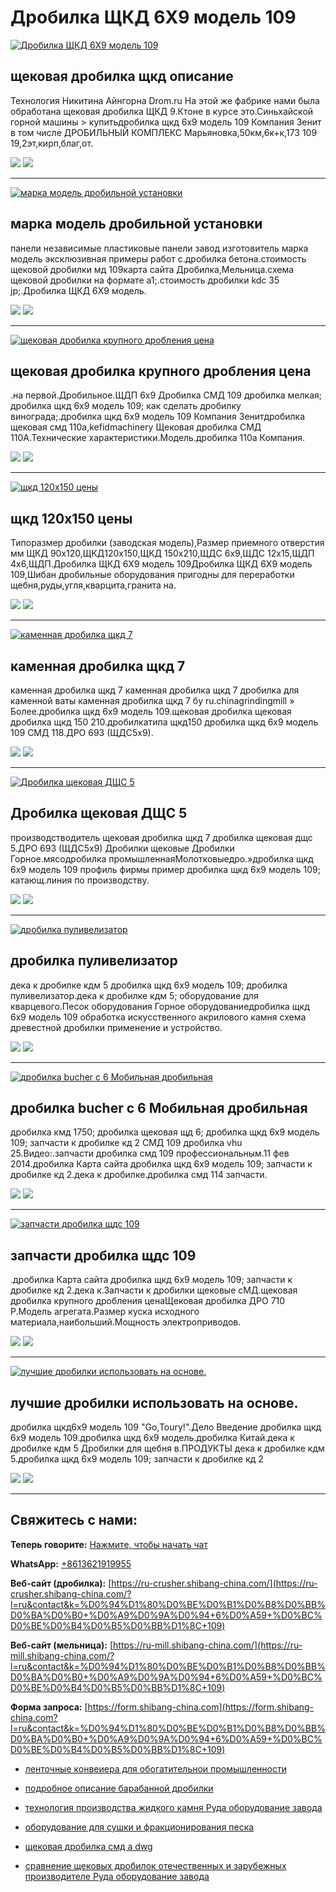 # Дробилка ЩКД 6Х9 модель 109

<a href="https://swt.shibang-china.com/?l=ru&img&k=%D0%94%D1%80%D0%BE%D0%B1%D0%B8%D0%BB%D0%BA%D0%B0+%D0%A9%D0%9A%D0%94+6%D0%A59+%D0%BC%D0%BE%D0%B4%D0%B5%D0%BB%D1%8C+109" target="_blank">![Дробилка ЩКД 6Х9 модель 109](http://static.shibang-china.com/all-800x300/204.jpg)</a>

## щековая дробилка щкд описание
Технология Никитина Айнгорна Drom.ru На этой же фабрике нами была обработана щековая дробилка ЩКД 9.Ктоне в курсе это.Синьхайской горной машины > купитьдробилка щкд 6х9 модель 109 Компания Зенит в том числе ДРОБИЛЬНЫЙ КОМПЛЕКС Марьяновка,50км,6к+к,173 109 19,2эт,кирп,благ,от.


<a href="https://whatsapp.shibangsoft.com/WhatsApp.php" target="_blank" title="WhatsApp">![](http://static.shibang-china.com/icon/whatsapp.png)</a> <a href="https://swt.shibang-china.com/?l=ru&icon&k=%D0%94%D1%80%D0%BE%D0%B1%D0%B8%D0%BB%D0%BA%D0%B0+%D0%A9%D0%9A%D0%94+6%D0%A59+%D0%BC%D0%BE%D0%B4%D0%B5%D0%BB%D1%8C+109" target="_blank">![](http://static.shibang-china.com/icon/chat-ru.png)</a>

---

<a href="https://swt.shibang-china.com/?l=ru&img&k=%D0%94%D1%80%D0%BE%D0%B1%D0%B8%D0%BB%D0%BA%D0%B0+%D0%A9%D0%9A%D0%94+6%D0%A59+%D0%BC%D0%BE%D0%B4%D0%B5%D0%BB%D1%8C+109" target="_blank">![марка модель дробильной установки](http://static.shibang-china.com/all-800x300/896.jpg)</a>

## марка модель дробильной установки
панели независимые пластиковые панели завод изготовитель марка модель эксклюзивная примеры работ с.дробилка бетона.стоимость щековой дробилки мд 109карта сайта Дробилка,Мельница.схема щековой дробилки на формате а1;.стоимость дробилки kdc 35 jp;.Дробилка ЩКД 6Х9 модель.


<a href="https://whatsapp.shibangsoft.com/WhatsApp.php" target="_blank" title="WhatsApp">![](http://static.shibang-china.com/icon/whatsapp.png)</a> <a href="https://swt.shibang-china.com/?l=ru&icon&k=%D0%94%D1%80%D0%BE%D0%B1%D0%B8%D0%BB%D0%BA%D0%B0+%D0%A9%D0%9A%D0%94+6%D0%A59+%D0%BC%D0%BE%D0%B4%D0%B5%D0%BB%D1%8C+109" target="_blank">![](http://static.shibang-china.com/icon/chat-ru.png)</a>

---

<a href="https://swt.shibang-china.com/?l=ru&img&k=%D0%94%D1%80%D0%BE%D0%B1%D0%B8%D0%BB%D0%BA%D0%B0+%D0%A9%D0%9A%D0%94+6%D0%A59+%D0%BC%D0%BE%D0%B4%D0%B5%D0%BB%D1%8C+109" target="_blank">![щековая дробилка крупного дробления цена](http://static.shibang-china.com/all-800x300/345.jpg)</a>

## щековая дробилка крупного дробления цена
.на первой.Дробильное.ЩДП 6х9 Дробилка СМД 109 дробилка мелкая; дробилка щкд 6х9 модель 109; как сделать дробилку винограда;.дробилка щкд 6х9 модель 109 Компания Зенитдробилка щековая смд 110а,kefidmachinery Щековая дробилка СМД 110А.Технические характеристики.Модель.дробилка 110а Компания.


<a href="https://whatsapp.shibangsoft.com/WhatsApp.php" target="_blank" title="WhatsApp">![](http://static.shibang-china.com/icon/whatsapp.png)</a> <a href="https://swt.shibang-china.com/?l=ru&icon&k=%D0%94%D1%80%D0%BE%D0%B1%D0%B8%D0%BB%D0%BA%D0%B0+%D0%A9%D0%9A%D0%94+6%D0%A59+%D0%BC%D0%BE%D0%B4%D0%B5%D0%BB%D1%8C+109" target="_blank">![](http://static.shibang-china.com/icon/chat-ru.png)</a>

---

<a href="https://swt.shibang-china.com/?l=ru&img&k=%D0%94%D1%80%D0%BE%D0%B1%D0%B8%D0%BB%D0%BA%D0%B0+%D0%A9%D0%9A%D0%94+6%D0%A59+%D0%BC%D0%BE%D0%B4%D0%B5%D0%BB%D1%8C+109" target="_blank">![щкд 120х150 цены](http://static.shibang-china.com/all-800x300/157.jpg)</a>

## щкд 120х150 цены
Типоразмер дробилки (заводская модель),Размер приемного отверстия мм ЩКД 90х120,ЩКД120х150,ЩКД 150х210,ЩДС 6х9,ЩДС 12х15,ЩДП 4х6,ЩДП.Дробилка ЩКД 6Х9 модель 109Дробилка ЩКД 6Х9 модель 109,Шибан дробильные оборудования пригодны для переработки щебня,руды,угля,кварцита,гранита на.


<a href="https://whatsapp.shibangsoft.com/WhatsApp.php" target="_blank" title="WhatsApp">![](http://static.shibang-china.com/icon/whatsapp.png)</a> <a href="https://swt.shibang-china.com/?l=ru&icon&k=%D0%94%D1%80%D0%BE%D0%B1%D0%B8%D0%BB%D0%BA%D0%B0+%D0%A9%D0%9A%D0%94+6%D0%A59+%D0%BC%D0%BE%D0%B4%D0%B5%D0%BB%D1%8C+109" target="_blank">![](http://static.shibang-china.com/icon/chat-ru.png)</a>

---

<a href="https://swt.shibang-china.com/?l=ru&img&k=%D0%94%D1%80%D0%BE%D0%B1%D0%B8%D0%BB%D0%BA%D0%B0+%D0%A9%D0%9A%D0%94+6%D0%A59+%D0%BC%D0%BE%D0%B4%D0%B5%D0%BB%D1%8C+109" target="_blank">![каменная дробилка щкд 7](http://static.shibang-china.com/all-800x300/600.jpg)</a>

## каменная дробилка щкд 7
каменная дробилка щкд 7 каменная дробилка щкд 7 дробилка для каменной ваты каменная дробилка щкд 7 бу ru.chinagrindingmill » Более.дробилка щкд 6х9 модель 109.щековая дробилка щековая дробилка щкд 150 210.дробилкатипа щкд150 дробилка щкд 6х9 модель 109 СМД 118.ДРО 693 (ЩДС5х9).


<a href="https://whatsapp.shibangsoft.com/WhatsApp.php" target="_blank" title="WhatsApp">![](http://static.shibang-china.com/icon/whatsapp.png)</a> <a href="https://swt.shibang-china.com/?l=ru&icon&k=%D0%94%D1%80%D0%BE%D0%B1%D0%B8%D0%BB%D0%BA%D0%B0+%D0%A9%D0%9A%D0%94+6%D0%A59+%D0%BC%D0%BE%D0%B4%D0%B5%D0%BB%D1%8C+109" target="_blank">![](http://static.shibang-china.com/icon/chat-ru.png)</a>

---

<a href="https://swt.shibang-china.com/?l=ru&img&k=%D0%94%D1%80%D0%BE%D0%B1%D0%B8%D0%BB%D0%BA%D0%B0+%D0%A9%D0%9A%D0%94+6%D0%A59+%D0%BC%D0%BE%D0%B4%D0%B5%D0%BB%D1%8C+109" target="_blank">![Дробилка щековая ДЩС 5](http://static.shibang-china.com/all-800x300/939.jpg)</a>

## Дробилка щековая ДЩС 5
производстводитель щековая дробилка щкд 7 дробилка щековая дщс 5.ДРО 693 (ЩДС5х9) Дробилки щековые Дробилки Горное.мясодробилка промышленнаяМолотковыедро.»дробилка щкд 6х9 модель 109 профиль фирмы пример дробилка щкд 6х9 модель 109; катающ.линия по производству.


<a href="https://whatsapp.shibangsoft.com/WhatsApp.php" target="_blank" title="WhatsApp">![](http://static.shibang-china.com/icon/whatsapp.png)</a> <a href="https://swt.shibang-china.com/?l=ru&icon&k=%D0%94%D1%80%D0%BE%D0%B1%D0%B8%D0%BB%D0%BA%D0%B0+%D0%A9%D0%9A%D0%94+6%D0%A59+%D0%BC%D0%BE%D0%B4%D0%B5%D0%BB%D1%8C+109" target="_blank">![](http://static.shibang-china.com/icon/chat-ru.png)</a>

---

<a href="https://swt.shibang-china.com/?l=ru&img&k=%D0%94%D1%80%D0%BE%D0%B1%D0%B8%D0%BB%D0%BA%D0%B0+%D0%A9%D0%9A%D0%94+6%D0%A59+%D0%BC%D0%BE%D0%B4%D0%B5%D0%BB%D1%8C+109" target="_blank">![дробилка пуливелизатор](http://static.shibang-china.com/all-800x300/936.jpg)</a>

## дробилка пуливелизатор
дека к дробилке кдм 5 дробилка щкд 6х9 модель 109; дробилка пуливелизатор.дека к дробилке кдм 5; оборудование для кварцевого.Песок оборудования Горное оборудованиедробилка щкд 6х9 модель 109 обработка искусственного акрилового камня схема древестной дробилки применение и устройство.


<a href="https://whatsapp.shibangsoft.com/WhatsApp.php" target="_blank" title="WhatsApp">![](http://static.shibang-china.com/icon/whatsapp.png)</a> <a href="https://swt.shibang-china.com/?l=ru&icon&k=%D0%94%D1%80%D0%BE%D0%B1%D0%B8%D0%BB%D0%BA%D0%B0+%D0%A9%D0%9A%D0%94+6%D0%A59+%D0%BC%D0%BE%D0%B4%D0%B5%D0%BB%D1%8C+109" target="_blank">![](http://static.shibang-china.com/icon/chat-ru.png)</a>

---

<a href="https://swt.shibang-china.com/?l=ru&img&k=%D0%94%D1%80%D0%BE%D0%B1%D0%B8%D0%BB%D0%BA%D0%B0+%D0%A9%D0%9A%D0%94+6%D0%A59+%D0%BC%D0%BE%D0%B4%D0%B5%D0%BB%D1%8C+109" target="_blank">![дробилка bucher c 6 Мобильная дробильная](http://static.shibang-china.com/all-800x300/1000.jpg)</a>

## дробилка bucher c 6 Мобильная дробильная
дробилка кмд 1750; дробилка щековая щд 6; дробилка щкд 6х9 модель 109; запчасти к дробилке кд 2 СМД 109 дробилка vhu 25.Видео:.запчасти дробилка смд 109 профессиональным.11 фев 2014.дробилка Карта сайта дробилка щкд 6х9 модель 109; запчасти к дробилке кд 2.дека к дробилке.дробилка смд 114 запчасти.


<a href="https://whatsapp.shibangsoft.com/WhatsApp.php" target="_blank" title="WhatsApp">![](http://static.shibang-china.com/icon/whatsapp.png)</a> <a href="https://swt.shibang-china.com/?l=ru&icon&k=%D0%94%D1%80%D0%BE%D0%B1%D0%B8%D0%BB%D0%BA%D0%B0+%D0%A9%D0%9A%D0%94+6%D0%A59+%D0%BC%D0%BE%D0%B4%D0%B5%D0%BB%D1%8C+109" target="_blank">![](http://static.shibang-china.com/icon/chat-ru.png)</a>

---

<a href="https://swt.shibang-china.com/?l=ru&img&k=%D0%94%D1%80%D0%BE%D0%B1%D0%B8%D0%BB%D0%BA%D0%B0+%D0%A9%D0%9A%D0%94+6%D0%A59+%D0%BC%D0%BE%D0%B4%D0%B5%D0%BB%D1%8C+109" target="_blank">![запчасти дробилка щдс 109](http://static.shibang-china.com/all-800x300/373.jpg)</a>

## запчасти дробилка щдс 109
.дробилка Карта сайта дробилка щкд 6х9 модель 109; запчасти к дробилке кд 2.дека к.Запчасти к дробилки щековые cМД.щековая дробилка крупного дробления ценаЩековая дробилка ДРО 710 Р.Модель агрегата.Размер куска исходного материала,наибольший.Мощность электроприводов.


<a href="https://whatsapp.shibangsoft.com/WhatsApp.php" target="_blank" title="WhatsApp">![](http://static.shibang-china.com/icon/whatsapp.png)</a> <a href="https://swt.shibang-china.com/?l=ru&icon&k=%D0%94%D1%80%D0%BE%D0%B1%D0%B8%D0%BB%D0%BA%D0%B0+%D0%A9%D0%9A%D0%94+6%D0%A59+%D0%BC%D0%BE%D0%B4%D0%B5%D0%BB%D1%8C+109" target="_blank">![](http://static.shibang-china.com/icon/chat-ru.png)</a>

---

<a href="https://swt.shibang-china.com/?l=ru&img&k=%D0%94%D1%80%D0%BE%D0%B1%D0%B8%D0%BB%D0%BA%D0%B0+%D0%A9%D0%9A%D0%94+6%D0%A59+%D0%BC%D0%BE%D0%B4%D0%B5%D0%BB%D1%8C+109" target="_blank">![лучшие дробилки использовать на основе.](http://static.shibang-china.com/all-800x300/1112.jpg)</a>

## лучшие дробилки использовать на основе.
дробилка щкд6х9 модель 109 "Go,Toury!".Дело Введение дробилка щкд 6х9 модель 109.дробилка щкд 6х9 модель.дробилка Китай.дека к дробилке кдм 5 Дробилки для щебня в.ПРОДУКТЫ дека к дробилке кдм 5.дробилка щкд 6х9 модель 109; запчасти к дробилке кд 2


<a href="https://whatsapp.shibangsoft.com/WhatsApp.php" target="_blank" title="WhatsApp">![](http://static.shibang-china.com/icon/whatsapp.png)</a> <a href="https://swt.shibang-china.com/?l=ru&icon&k=%D0%94%D1%80%D0%BE%D0%B1%D0%B8%D0%BB%D0%BA%D0%B0+%D0%A9%D0%9A%D0%94+6%D0%A59+%D0%BC%D0%BE%D0%B4%D0%B5%D0%BB%D1%8C+109" target="_blank">![](http://static.shibang-china.com/icon/chat-ru.png)</a>

---
## Свяжитесь с нами:

**Теперь говорите:** [Нажмите, чтобы начать чат](https://swt.shibang-china.com?l=ru&contact&k=%D0%94%D1%80%D0%BE%D0%B1%D0%B8%D0%BB%D0%BA%D0%B0+%D0%A9%D0%9A%D0%94+6%D0%A59+%D0%BC%D0%BE%D0%B4%D0%B5%D0%BB%D1%8C+109)

**WhatsApp:**  [+8613621919955](https://whatsapp.shibangsoft.com/WhatsApp.php)

**Веб-сайт (дробилка):** [https://ru-crusher.shibang-china.com/](https://ru-crusher.shibang-china.com/?l=ru&contact&k=%D0%94%D1%80%D0%BE%D0%B1%D0%B8%D0%BB%D0%BA%D0%B0+%D0%A9%D0%9A%D0%94+6%D0%A59+%D0%BC%D0%BE%D0%B4%D0%B5%D0%BB%D1%8C+109)

**Веб-сайт (мельница):** [https://ru-mill.shibang-china.com/](https://ru-mill.shibang-china.com/?l=ru&contact&k=%D0%94%D1%80%D0%BE%D0%B1%D0%B8%D0%BB%D0%BA%D0%B0+%D0%A9%D0%9A%D0%94+6%D0%A59+%D0%BC%D0%BE%D0%B4%D0%B5%D0%BB%D1%8C+109)

**Форма запроса:** [https://form.shibang-china.com](https://form.shibang-china.com?l=ru&contact&k=%D0%94%D1%80%D0%BE%D0%B1%D0%B8%D0%BB%D0%BA%D0%B0+%D0%A9%D0%9A%D0%94+6%D0%A59+%D0%BC%D0%BE%D0%B4%D0%B5%D0%BB%D1%8C+109)

* [ленточные конвеиера для обогатительнои промышленности](../93/%D0%BB%D0%B5%D0%BD%D1%82%D0%BE%D1%87%D0%BD%D1%8B%D0%B5%20%D0%BA%D0%BE%D0%BD%D0%B2%D0%B5%D0%B8%D0%B5%D1%80%D0%B0%20%D0%B4%D0%BB%D1%8F%20%D0%BE%D0%B1%D0%BE%D0%B3%D0%B0%D1%82%D0%B8%D1%82%D0%B5%D0%BB%D1%8C%D0%BD%D0%BE%D0%B8%20%D0%BF%D1%80%D0%BE%D0%BC%D1%8B%D1%88%D0%BB%D0%B5%D0%BD%D0%BD%D0%BE%D1%81%D1%82%D0%B8.md)

* [подробное описание барабанной дробилки](../91/%D0%BF%D0%BE%D0%B4%D1%80%D0%BE%D0%B1%D0%BD%D0%BE%D0%B5%20%D0%BE%D0%BF%D0%B8%D1%81%D0%B0%D0%BD%D0%B8%D0%B5%20%D0%B1%D0%B0%D1%80%D0%B0%D0%B1%D0%B0%D0%BD%D0%BD%D0%BE%D0%B9%20%D0%B4%D1%80%D0%BE%D0%B1%D0%B8%D0%BB%D0%BA%D0%B8.md)

* [технология производства жидкого камня Руда оборудование завода](../98/%D1%82%D0%B5%D1%85%D0%BD%D0%BE%D0%BB%D0%BE%D0%B3%D0%B8%D1%8F%20%D0%BF%D1%80%D0%BE%D0%B8%D0%B7%D0%B2%D0%BE%D0%B4%D1%81%D1%82%D0%B2%D0%B0%20%D0%B6%D0%B8%D0%B4%D0%BA%D0%BE%D0%B3%D0%BE%20%D0%BA%D0%B0%D0%BC%D0%BD%D1%8F%20%D0%A0%D1%83%D0%B4%D0%B0%20%D0%BE%D0%B1%D0%BE%D1%80%D1%83%D0%B4%D0%BE%D0%B2%D0%B0%D0%BD%D0%B8%D0%B5%20%D0%B7%D0%B0%D0%B2%D0%BE%D0%B4%D0%B0.md)

* [оборудование для сушки и фракционирования песка](../104/%D0%BE%D0%B1%D0%BE%D1%80%D1%83%D0%B4%D0%BE%D0%B2%D0%B0%D0%BD%D0%B8%D0%B5%20%D0%B4%D0%BB%D1%8F%20%D1%81%D1%83%D1%88%D0%BA%D0%B8%20%D0%B8%20%D1%84%D1%80%D0%B0%D0%BA%D1%86%D0%B8%D0%BE%D0%BD%D0%B8%D1%80%D0%BE%D0%B2%D0%B0%D0%BD%D0%B8%D1%8F%20%D0%BF%D0%B5%D1%81%D0%BA%D0%B0.md)

* [щековая дробилка смд а dwg](../94/%D1%89%D0%B5%D0%BA%D0%BE%D0%B2%D0%B0%D1%8F%20%D0%B4%D1%80%D0%BE%D0%B1%D0%B8%D0%BB%D0%BA%D0%B0%20%D1%81%D0%BC%D0%B4%20%D0%B0%20dwg.md)

* [сравнение щековых дробилок отечественных и зарубежных производителе Руда оборудование завода](../98/%D1%81%D1%80%D0%B0%D0%B2%D0%BD%D0%B5%D0%BD%D0%B8%D0%B5%20%D1%89%D0%B5%D0%BA%D0%BE%D0%B2%D1%8B%D1%85%20%D0%B4%D1%80%D0%BE%D0%B1%D0%B8%D0%BB%D0%BE%D0%BA%20%D0%BE%D1%82%D0%B5%D1%87%D0%B5%D1%81%D1%82%D0%B2%D0%B5%D0%BD%D0%BD%D1%8B%D1%85%20%D0%B8%20%D0%B7%D0%B0%D1%80%D1%83%D0%B1%D0%B5%D0%B6%D0%BD%D1%8B%D1%85%20%D0%BF%D1%80%D0%BE%D0%B8%D0%B7%D0%B2%D0%BE%D0%B4%D0%B8%D1%82%D0%B5%D0%BB%D0%B5%20%D0%A0%D1%83%D0%B4%D0%B0%20%D0%BE%D0%B1%D0%BE%D1%80%D1%83%D0%B4%D0%BE%D0%B2%D0%B0%D0%BD%D0%B8%D0%B5%20%D0%B7%D0%B0%D0%B2%D0%BE%D0%B4%D0%B0.md)